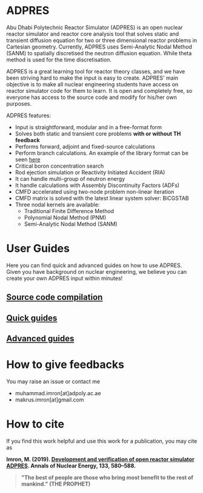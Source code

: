 # ADPRES

Abu Dhabi Polytechnic Reactor Simulator (ADPRES) is an open nuclear reactor simulator and reactor core analysis tool that solves static and transient diffusion equation for two or three dimensional reactor problems in Cartesian geometry. Currently, ADPRES uses Semi-Analytic Nodal Method (SANM) to spatially discretised the neutron diffusion equation. While theta method is used for the time discretisation.

ADPRES is a great learning tool for reactor theory classes, and we have been striving hard to make the input is easy to create. ADPRES' main objective is to make all nuclear engineering students have access on reactor simulator code for them to learn. It is open and completely free, so everyone has access to the source code and modify for his/her own purposes.

ADPRES features:
* Input is straightforward, modular and in a free-format form
* Solves both static and transient core problems **with or without TH feedback**
* Performs forward, adjoint and fixed-source calculations
* Perform branch calculations. An example of the library format can be seen [here](https://github.com/imronuke/ADPRES/blob/master/smpl/xsec/SERPENT_CMM/m40.tab)
* Critical boron concentration search
* Rod ejection simulation or Reactivity Initiated Accident (RIA)
* It can handle multi-group of neutron energy
* It handle calculations with Assembly Discontinuity Factors (ADFs)
* CMFD accelerated using two-node problem non-linear iteration
* CMFD matrix is solved with the latest linear system solver: BiCGSTAB
* Three nodal kernels are available:
  * Traditional Finite Difference Method
  * Polynomial Nodal Method (PNM)
  * Semi-Analytic Nodal Method (SANM)

# User Guides

Here you can find quick and advanced guides on how to use ADPRES. Given you have background on nuclear engineering, we believe you can create your own ADPRES input within minutes!
## [Source code compilation](https://imronuke.github.io/ADPRES/install)
## [Quick guides](https://imronuke.github.io/ADPRES/quick-guides)
## [Advanced guides](https://imronuke.github.io/ADPRES/card-desc)


# How to give feedbacks
You may raise an issue or contact me
* muhammad.imron[at]adpoly.ac.ae
* makrus.imron[at]gmail.com

# How to cite
If you find this work helpful and use this work for a publication, you may cite as

**Imron, M. (2019). [Development and verification of open reactor simulator ADPRES](https://doi.org/10.1016/j.anucene.2019.06.049). Annals of Nuclear Energy, 133, 580–588.**


> **"The best of people are those who bring most benefit to the rest of mankind." (THE PROPHET)**
